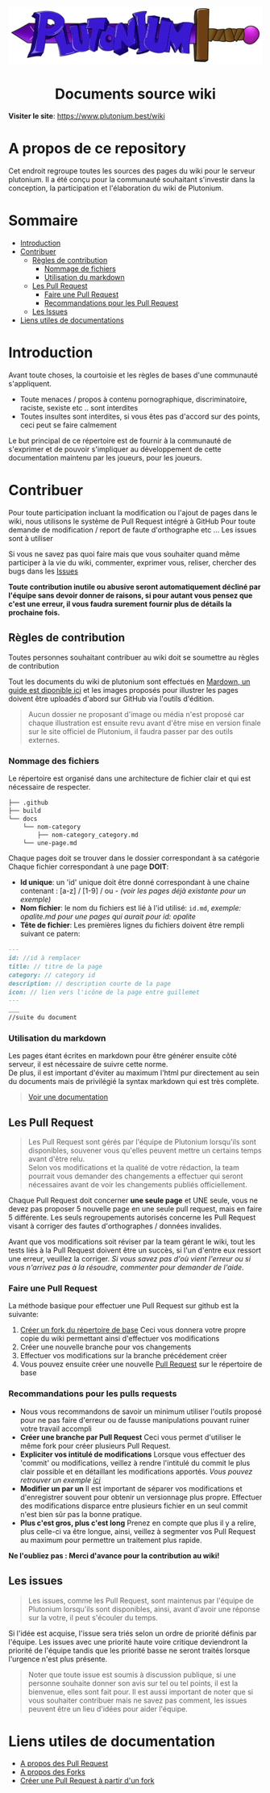 <p align="center">
	<a href="https://www.plutonium.best"><img src=".github/plutonium.png"></img></a><br>
</p>
<h1 align="center">Documents source wiki</h1>

**Visiter le site**: https://www.plutonium.best/wiki

# A propos de ce repository

Cet endroit regroupe toutes les sources des pages du wiki pour le serveur plutonium. Il a été conçu pour la communauté souhaitant s'investir dans la conception, la participation et l'élaboration du wiki de Plutonium.

# Sommaire

* [Introduction](https://github.com/ShockedPlot7560/pluto-wiki/blob/main/README.md#introduction)
* [Contribuer](https://github.com/ShockedPlot7560/pluto-wiki/blob/main/README.md#contribuer)
  * [Règles de contribution](https://github.com/ShockedPlot7560/pluto-wiki/blob/main/README.md#règles-de-contribution)
    * [Nommage de fichiers](https://github.com/ShockedPlot7560/pluto-wiki/blob/main/README.md#nommage-des-fichiers)
    * [Utilisation du markdown](https://github.com/ShockedPlot7560/pluto-wiki/blob/main/README.md#utilisation-du-markdown)
  * [Les Pull Request](https://github.com/ShockedPlot7560/pluto-wiki/blob/main/README.md#les-pull-request)
    * [Faire une Pull Request](https://github.com/ShockedPlot7560/pluto-wiki/blob/main/README.md#faire-une-pull-request)
    * [Recommandations pour les Pull Request](https://github.com/ShockedPlot7560/pluto-wiki/blob/main/README.md#recommandations-pour-les-pulls-requests)
  * [Les Issues](https://github.com/ShockedPlot7560/pluto-wiki/blob/main/README.md#les-issues)
* [Liens utiles de documentations](https://github.com/ShockedPlot7560/pluto-wiki/blob/main/README.md#liens-utiles-de-documentation)

# Introduction

Avant toute choses, la courtoisie et les règles de bases d'une communauté s'appliquent.
- Toute menaces / propos à contenu pornographique, discriminatoire, raciste, sexiste etc .. sont interdites
- Toutes insultes sont interdites, si vous êtes pas d'accord sur des points, ceci peut se faire calmement

Le but principal de ce répertoire est de fournir à la communauté de s'exprimer et de pouvoir s'impliquer au développement de cette documentation maintenu par les joueurs, pour les joueurs.

# Contribuer

Pour toute participation incluant la modification ou l'ajout de pages dans le wiki, nous utilisons le système de Pull Request intégré à GitHub
Pour toute demande de modification / report de faute d'orthographe etc ... Les issues sont à utiliser

Si vous ne savez pas quoi faire mais que vous souhaiter quand même participer à la vie du wiki, commenter, exprimer vous, reliser, chercher des bugs dans les [Issues](https://github.com/ShockedPlot7560/pluto-wiki/issues/new)

**Toute contribution inutile ou abusive seront automatiquement décliné par l'équipe sans devoir donner de raisons, si pour autant vous pensez que c'est une erreur, il vous faudra surement fournir plus de détails la prochaine fois.**

## Règles de contribution

Toutes personnes souhaitant contribuer au wiki doit se soumettre au règles de contribution 

Tout les documents du wiki de plutonium sont effectués en [Mardown, un guide est diponible ici](https://blog.wax-o.com/2014/04/tutoriel-un-guide-pour-bien-commencer-avec-markdown/) et les images proposés pour illustrer les pages doivent être uploadés d'abord sur GitHub via l'outils d'édition. 
> Aucun dossier ne proposant d'image ou média n'est proposé car chaque illustration est ensuite revu avant d'être mise en version finale sur le site officiel de Plutonium, il faudra passer par des outils externes.

### Nommage des fichiers

Le répertoire est organisé dans une architecture de fichier clair et qui est nécessaire de respecter.
```
├── .github
├── build
└── docs
    └── nom-category
        ├── nom-category_category.md
	└── une-page.md
```
Chaque pages doit se trouver dans le dossier correspondant à sa catégorie
Chaque fichier correspondant à une page **DOIT**:
* **Id unique**: un 'id' unique doit être donné correspondant à une chaine contenant : [a-z] / [1-9] / ou - *(voir les pages déjà existante pour un exemple)*
* **Nom fichier**: le nom du fichiers est lié à l'id utilisé: ``id.md``, *exemple: opalite.md pour une pages qui aurait pour id: opalite*
* **Tête de fichier**: Les premières lignes du fichiers doivent être rempli suivant ce patern: 
```markdown
---
id: //id à remplacer
title: // titre de la page
category: // category id
description: // description courte de la page
icon: // lien vers l'icône de la page entre guillemet
---
___
//suite du document
```

### Utilisation du markdown

Les pages étant écrites en markdown pour être générer ensuite côté serveur, il est nécessaire de suivre cette norme.  
De plus, il est important d'éviter au maximum l'html pur directement au sein du documents mais de privilégié la syntax markdown qui est très complète.
> [Voir une documentation](https://blog.wax-o.com/2014/04/tutoriel-un-guide-pour-bien-commencer-avec-markdown/)

## Les Pull Request

> Les Pull Request sont gérés par l'équipe de Plutonium lorsqu'ils sont disponibles, souvener vous qu'elles peuvent mettre un certains temps avant d'être relu.  
> Selon vos modifications et la qualité de votre rédaction, la team pourrait vous demander des changements a effectuer qui seront nécessaires avant de voir les changements publiés officiellement.

Chaque Pull Request doit concerner **une seule page** et UNE seule, vous ne devez pas proposer 5 nouvelle page en une seule pull request, mais en faire 5 différente. Les seuls regroupements autorisés concerne les Pull Request visant à corriger des fautes d'orthographes / données invalides.

Avant que vos modifications soit réviser par la team gérant le wiki, tout les tests liés à la Pull Request doivent être un succès, si l'un d'entre eux ressort une erreur, veuillez la corriger. *Si vous savez pas d'où vient l'erreur ou si vous n'arrivez pas à la résoudre, commenter pour demander de l'aide*.

### Faire une Pull Request

La méthode basique pour effectuer une Pull Request sur github est la suivante:
1. [Créer un fork du répertoire de base](https://github.com/ShockedPlot7560/pluto-wiki/fork) Ceci vous donnera votre propre copie du wiki permettant ainsi d'effectuer vos modifications
2. Créer une nouvelle branche pour vos changements
3. Effectuer vos modifications sur la branche précédement créer
4. Vous pouvez ensuite créer une nouvelle [Pull Request](https://github.com/ShockedPlot7560/pluto-wiki/pull/new) sur le répertoire de base 

### Recommandations pour les pulls requests

* Nous vous recommandons de savoir un minimum utiliser l'outils proposé pour ne pas faire d'erreur ou de fausse manipulations pouvant ruiner votre travail accompli
* **Créer une branche par Pull Request** Ceci vous permet d'utiliser le même fork pour créer plusieurs Pull Request.
* **Expliciter vos intitulé de modifications** Lorsque vous effectuer des 'commit' ou modifications, veillez à rendre l'intitulé du commit le plus clair possible et en détaillant les modifications apportés. *Vous pouvez retrouver un exemple [ici](https://tbaggery.com/2008/04/19/a-note-about-git-commit-messages.html)*
* **Modifier un par un** Il est important de séparer vos modifications et d'enregistrer souvent pour obtenir un versionnage plus propre. Effectuer des modifications disparce entre plusieurs fichier en un seul commit n'est bien sûr pas la bonne pratique.
* **Plus c'est gros, plus c'est long** Prenez en compte que plus il y a relire, plus celle-ci va être longue, ainsi, veillez à segmenter vos Pull Request au maximum pour permettre un traitement plus rapide.

**Ne l'oubliez pas : Merci d'avance pour la contribution au wiki!**

## Les issues

> Les issues, comme les Pull Request, sont maintenus par l'équipe de Plutonium lorsqu'ils sont disponibles, ainsi, avant d'avoir une réponse sur la votre, il peut s'écouler du temps.

Si l'idée est acquise, l'issue sera triés selon un ordre de priorité définis par l'équipe. Les issues avec une priorité haute voire critique deviendront la priorité de l'équipe tandis que les priorité basse ne seront traités lorsque l'urgence n'est plus présente.

> Noter que toute issue est soumis à discussion publique, si une personne souhaite donner son avis sur tel ou tel points, il est la bienvenue, elles sont fait pour. 
> Il est aussi important de noter que si vous souhaiter contribuer mais ne savez pas comment, les issues peuvent être un lieu d'idées pour aider l'équipe.

# Liens utiles de documentation

* [A propos des Pull Request](https://docs.github.com/en/pull-requests/collaborating-with-pull-requests/proposing-changes-to-your-work-with-pull-requests/about-pull-requests)
* [A propos des Forks](https://docs.github.com/en/pull-requests/collaborating-with-pull-requests/working-with-forks/about-forks)
* [Créer une Pull Request à partir d'un fork](https://docs.github.com/en/pull-requests/collaborating-with-pull-requests/proposing-changes-to-your-work-with-pull-requests/creating-a-pull-request-from-a-fork)
